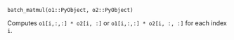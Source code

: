 ```
batch_matmul(o1::PyObject, o2::PyObject)
```

Computes `o1[i,:,:] * o2[i, :]` or `o1[i,:,:] * o2[i, :, :]` for each index `i`.
